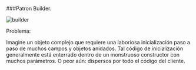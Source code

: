 ###Patron Builder.


 
 ![builder](https://user-images.githubusercontent.com/49033186/68078347-fe105500-fdb2-11e9-8b5b-5f094f929bae.png)
 
 
 
Problema:
 
Imagine un objeto complejo que requiere una laboriosa inicialización paso a paso de muchos campos y objetos anidados. Tal código de      inicialización generalmente está enterrado dentro de un monstruoso constructor con muchos parámetros. O peor aún: dispersos por todo el  código del cliente.

